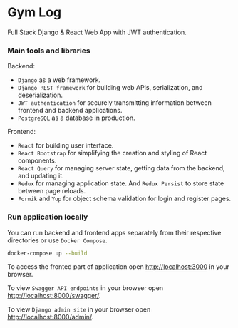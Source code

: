 # Gym Log

Full Stack Django & React Web App with JWT authentication.

### Main tools and libraries

Backend:

- `Django` as a web framework.
- `Django REST framework` for building web APIs, serialization, and deserialization.
- `JWT authentication` for securely transmitting information between frontend and backend applications.
- `PostgreSQL` as a database in production.

Frontend:

- `React` for building user interface.
- `React Bootstrap` for simplifying the creation and styling of React components.
- `React Query` for managing server state, getting data from the backend, and updating it.
- `Redux` for managing application state. And `Redux Persist` to store state between page reloads.
- `Formik` and `Yup` for object schema validation for login and register pages.

### Run application locally

You can run backend and frontend apps separately from their respective directories or use ```Docker Compose```.

````bash
docker-compose up --build
````

To access the fronted part of application open [http://localhost:3000](http://localhost:3000) in your browser.

To view `Swagger API endpoints` in your browser open [http://localhost:8000/swagger/](http://localhost:8000/swagger/).

To view `Django admin site` in your browser open [http://localhost:8000/admin/](http://localhost:8000/admin/).
